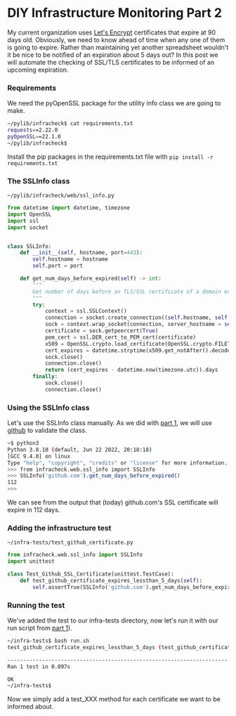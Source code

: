 # DIY Infrastructure Monitoring Part 2

My current organization uses [Let's Encrypt](https://letsencrypt.org/) certificates that expire at 90 days old.  Obviously, we need to know ahead of time when any one of them is going to expire.  Rather than maintaining yet another spreadsheet wouldn't it be nice to be notified of an expiration about 5 days out?  In this post we will automate the checking of SSL/TLS certificates to be informed of an upcoming expiration.  

### Requirements 
We need the pyOpenSSL package for the utility info class we are going to make.

```bash
~/pylib/infracheck$ cat requirements.txt 
requests==2.22.0
pyOpenSSL==22.1.0
~/pylib/infracheck$
```

Install the pip packages in the requirements.txt file with `pip install -r requirements.txt`

### The SSLInfo class

`~/pylib/infracheck/web/ssl_info.py`
```python
from datetime import datetime, timezone
import OpenSSL
import ssl
import socket


class SSLInfo:
    def __init__(self, hostname, port=443):
        self.hostname = hostname
        self.port = port

    def get_num_days_before_expired(self) -> int:
        """
        Get number of days before an TLS/SSL certificate of a domain expired
        """
        try:
            context = ssl.SSLContext()
            connection = socket.create_connection((self.hostname, self.port))
            sock = context.wrap_socket(connection, server_hostname = self.hostname)
            certificate = sock.getpeercert(True)
            pem_cert = ssl.DER_cert_to_PEM_cert(certificate)
            x509 = OpenSSL.crypto.load_certificate(OpenSSL.crypto.FILETYPE_PEM, pem_cert)
            cert_expires = datetime.strptime(x509.get_notAfter().decode('utf-8'), '%Y%m%d%H%M%S%z')
            sock.close()
            connection.close()
            return (cert_expires - datetime.now(timezone.utc)).days
        finally:
            sock.close()
            connection.close()
```


### Using the SSLInfo class
Let's use the SSLInfo class manually.  As we did with [part 1](https://rlmitchell.hashnode.dev/diy-infrastructure-monitoring-part-1),  we will use [github](https://github.com/) to validate the class. 

```bash
~$ python3 
Python 3.8.10 (default, Jun 22 2022, 20:18:18) 
[GCC 9.4.0] on linux
Type "help", "copyright", "credits" or "license" for more information.
>>> from infracheck.web.ssl_info import SSLInfo 
>>> SSLInfo('github.com').get_num_days_before_expired()
112
>>> 
```
We can see from the output that (today) github.com's SSL certificate will expire in 112 days. 



### Adding the infrastructure test
`~/infra-tests/test_github_certificate.py`

```python
from infracheck.web.ssl_info import SSLInfo
import unittest

class Test_Github_SSL_Certificate(unittest.TestCase):
    def test_github_certificate_expires_lessthan_5_days(self):
        self.assertTrue(SSLInfo('github.com').get_num_days_before_expired() > 5)
```

### Running the test
We've added the test to our infra-tests directory, now let's run it with our run script from [part 1](https://rlmitchell.hashnode.dev/diy-infrastructure-monitoring-part-1)).

```bash
~/infra-tests$ bash run.sh 
test_github_certificate_expires_lessthan_5_days (test_github_certificate.Test_Github_SSL_Certificate) ... ok

----------------------------------------------------------------------
Ran 1 test in 0.097s

OK
~/infra-tests$ 
```

Now we simply add a test_XXX method for each certificate we want to be informed about. 